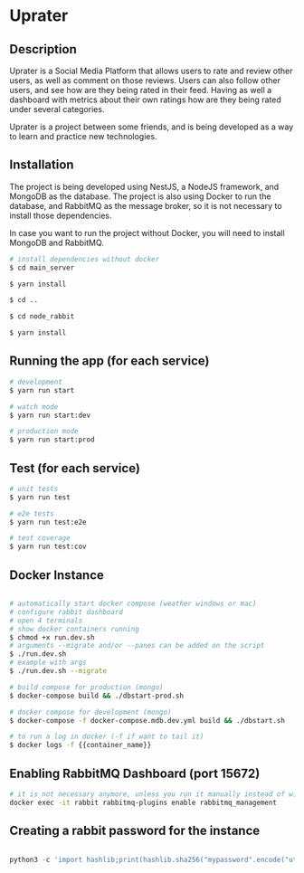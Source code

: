 # Uprater

## Description

Uprater is a Social Media Platform that allows users to rate and review other users, as well as comment on those reviews. Users can also follow other users, and see how are they being rated in their feed. Having as well a dashboard with metrics about their own ratings how are they being rated under several categories.

Uprater is a project between some friends, and is being developed as a way to learn and practice new technologies.

## Installation

The project is being developed using NestJS, a NodeJS framework, and MongoDB as the database. The project is also using Docker to run the database, and RabbitMQ as the message broker, so it is not necessary to install those dependencies.

In case you want to run the project without Docker, you will need to install MongoDB and RabbitMQ.

```bash
# install dependencies without docker
$ cd main_server

$ yarn install

$ cd ..

$ cd node_rabbit

$ yarn install
```

## Running the app (for each service)

```bash
# development
$ yarn run start

# watch mode
$ yarn run start:dev

# production mode
$ yarn run start:prod
```

## Test (for each service)

```bash
# unit tests
$ yarn run test

# e2e tests
$ yarn run test:e2e

# test coverage
$ yarn run test:cov
```

## Docker Instance

```bash

# automatically start docker compose (weather windows or mac)
# configure rabbit dashboard
# open 4 terminals
# show docker containers running
$ chmod +x run.dev.sh
# arguments --migrate and/or --panes can be added on the script
$ ./run.dev.sh
# example with args
$ ./run.dev.sh --migrate

# build compose for production (mongo)
$ docker-compose build && ./dbstart-prod.sh

# docker compose for development (mongo)
$ docker-compose -f docker-compose.mdb.dev.yml build && ./dbstart.sh

# to run a log in docker (-f if want to tail it)
$ docker logs -f {{container_name}}
```

## Enabling RabbitMQ Dashboard (port 15672)

```bash
# it is not necessary anymore, unless you run it manually instead of with run.dev.sh
docker exec -it rabbit rabbitmq-plugins enable rabbitmq_management
```

## Creating a rabbit password for the instance

```python

python3 -c 'import hashlib;print(hashlib.sha256("mypassword".encode("utf-8")).hexdigest())'

```
